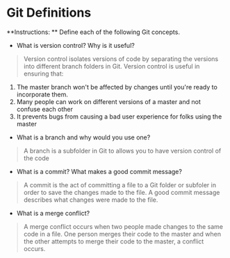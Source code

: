 # Git Definitions

**Instructions: ** Define each of the following Git concepts.

* What is version control?  Why is it useful?
> Version control isolates versions of code by separating the versions into different branch folders in Git.
> Version control is useful in ensuring that:
  1. The master branch won't be affected by changes until you're ready to incorporate them.
  2. Many people can work on different versions of a master and not confuse each other
  3. It prevents bugs from causing a bad user experience for folks using the master

* What is a branch and why would you use one?
> A branch is a subfolder in Git to allows you to have version control of the code

* What is a commit? What makes a good commit message?
> A commit is the act of committing a file to a Git folder or subfoler in order to save the changes made to the file. A good commit message describes what changes were made to the file.

* What is a merge conflict?
> A merge conflict occurs when two people made changes to the same code in a file. One person merges their code to the master and when the other attempts to merge their code to the master, a conflict occurs.